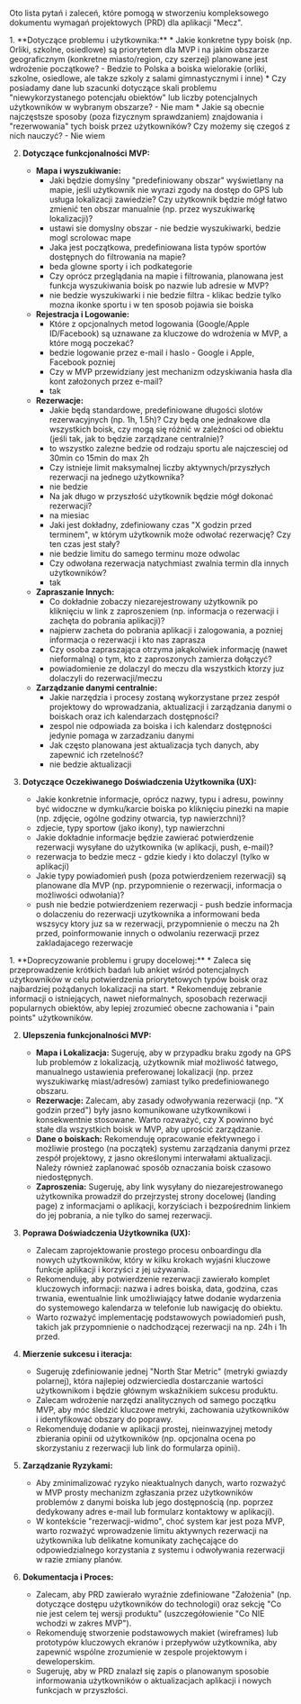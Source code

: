 Oto lista pytań i zaleceń, które pomogą w stworzeniu kompleksowego dokumentu wymagań projektowych (PRD) dla aplikacji "Mecz".

<pytania>
1.  **Dotyczące problemu i użytkownika:**
    *   Jakie konkretne typy boisk (np. Orliki, szkolne, osiedlowe) są priorytetem dla MVP i na jakim obszarze geograficznym (konkretne miasto/region, czy szerzej) planowane jest wdrożenie początkowe?
    - Bedzie to Polska a boiska wielorakie (orliki, szkolne, osiedlowe, ale takze szkoly z salami gimnastycznymi i inne)
    *   Czy posiadamy dane lub szacunki dotyczące skali problemu "niewykorzystanego potencjału obiektów" lub liczby potencjalnych użytkowników w wybranym obszarze?
    - Nie mam
    *   Jakie są obecnie najczęstsze sposoby (poza fizycznym sprawdzaniem) znajdowania i "rezerwowania" tych boisk przez użytkowników? Czy możemy się czegoś z nich nauczyć?
    - Nie wiem

2.  **Dotyczące funkcjonalności MVP:**
    - **Mapa i wyszukiwanie:**
      - Jaki będzie domyślny "predefiniowany obszar" wyświetlany na mapie, jeśli użytkownik nie wyrazi zgody na dostęp do GPS lub usługa lokalizacji zawiedzie? Czy użytkownik będzie mógł łatwo zmienić ten obszar manualnie (np. przez wyszukiwarkę lokalizacji)?
      * ustawi sie domyslny obszar - nie bedzie wyszukiwarki, bedzie mogl scrolowac mape
      - Jaka jest początkowa, predefiniowana lista typów sportów dostępnych do filtrowania na mapie?
      * beda glowne sporty i ich podkategorie
      - Czy oprócz przeglądania na mapie i filtrowania, planowana jest funkcja wyszukiwania boisk po nazwie lub adresie w MVP?
      * nie bedzie wyszukiwarki i nie bedzie filtra - klikac bedzie tylko mozna ikonke sportu i w ten sposob pojawia sie boiska
    - **Rejestracja i Logowanie:**
      - Które z opcjonalnych metod logowania (Google/Apple ID/Facebook) są uznawane za kluczowe do wdrożenia w MVP, a które mogą poczekać?
      * bedzie logowanie przez e-mail i haslo - Google i Apple, Facebook pozniej
      - Czy w MVP przewidziany jest mechanizm odzyskiwania hasła dla kont założonych przez e-mail?
      * tak
    - **Rezerwacje:**
      - Jakie będą standardowe, predefiniowane długości slotów rezerwacyjnych (np. 1h, 1.5h)? Czy będą one jednakowe dla wszystkich boisk, czy mogą się różnić w zależności od obiektu (jeśli tak, jak to będzie zarządzane centralnie)?
      * to wszystko zalezne bedzie od rodzaju sportu ale najczesciej od 30min co 15min do max 2h
      - Czy istnieje limit maksymalnej liczby aktywnych/przyszłych rezerwacji na jednego użytkownika?
      * nie bedzie
      - Na jak długo w przyszłość użytkownik będzie mógł dokonać rezerwacji?
      * na miesiac
      - Jaki jest dokładny, zdefiniowany czas "X godzin przed terminem", w którym użytkownik może odwołać rezerwację? Czy ten czas jest stały?
      * nie bedzie limitu do samego terminu moze odwolac
      - Czy odwołana rezerwacja natychmiast zwalnia termin dla innych użytkowników?
      * tak
    - **Zapraszanie Innych:**
      - Co dokładnie zobaczy niezarejestrowany użytkownik po kliknięciu w link z zaproszeniem (np. informacja o rezerwacji i zachęta do pobrania aplikacji)?
      * najpierw zacheta do pobrania aplikacji i zalogowania, a pozniej informacja o rezerwacji i kto nas zaprasza
      - Czy osoba zapraszająca otrzyma jakąkolwiek informację (nawet nieformalną) o tym, kto z zaproszonych zamierza dołączyć?
      * powiadomienie ze dolaczyl do meczu dla wszystkich ktorzy juz dolaczyli do rezerwacji/meczu
    - **Zarządzanie danymi centralnie:**
      - Jakie narzędzia i procesy zostaną wykorzystane przez zespół projektowy do wprowadzania, aktualizacji i zarządzania danymi o boiskach oraz ich kalendarzach dostępności?
      * zespol nie odpowiada za boiska i ich kalendarz dostępności jedynie pomaga w zarzadzaniu danymi
      - Jak często planowana jest aktualizacja tych danych, aby zapewnić ich rzetelność?
      * nie bedzie aktualizacji
3.  **Dotyczące Oczekiwanego Doświadczenia Użytkownika (UX):**

    - Jakie konkretnie informacje, oprócz nazwy, typu i adresu, powinny być widoczne w dymku/karcie boiska po kliknięciu pinezki na mapie (np. zdjęcie, ogólne godziny otwarcia, typ nawierzchni)?

    * zdjecie, typy sportow (jako ikony), typ nawierzchni

    - Jakie dokładnie informacje będzie zawierać potwierdzenie rezerwacji wysyłane do użytkownika (w aplikacji, push, e-mail)?

    * rezerwacja to bedzie mecz - gdzie kiedy i kto dolaczyl (tylko w aplikacji)

    - Jakie typy powiadomień push (poza potwierdzeniem rezerwacji) są planowane dla MVP (np. przypomnienie o rezerwacji, informacja o możliwości odwołania)?

    * push nie bedzie potwierdzeniem rezerwacji - push bedzie informacja o dolaczeniu do rezerwacji uzytkownika a informowani beda wszsycy ktory juz sa w rezerwacji, przypomnienie o meczu na 2h przed, poinformowanie innych o odwolaniu rezerwacji przez zakladajacego rezerwacje

</pytania>

<rekomendacje>
1.  **Doprecyzowanie problemu i grupy docelowej:**
    *   Zaleca się przeprowadzenie krótkich badań lub ankiet wśród potencjalnych użytkowników w celu potwierdzenia priorytetowych typów boisk oraz najbardziej pożądanych lokalizacji na start.
    *   Rekomenduję zebranie informacji o istniejących, nawet nieformalnych, sposobach rezerwacji popularnych obiektów, aby lepiej zrozumieć obecne zachowania i "pain points" użytkowników.

2.  **Ulepszenia funkcjonalności MVP:**

    - **Mapa i Lokalizacja:** Sugeruję, aby w przypadku braku zgody na GPS lub problemów z lokalizacją, użytkownik miał możliwość łatwego, manualnego ustawienia preferowanej lokalizacji (np. przez wyszukiwarkę miast/adresów) zamiast tylko predefiniowanego obszaru.
    - **Rezerwacje:** Zalecam, aby zasady odwoływania rezerwacji (np. "X godzin przed") były jasno komunikowane użytkownikowi i konsekwentnie stosowane. Warto rozważyć, czy X powinno być stałe dla wszystkich boisk w MVP, aby uprościć zarządzanie.
    - **Dane o boiskach:** Rekomenduję opracowanie efektywnego i możliwie prostego (na początek) systemu zarządzania danymi przez zespół projektowy, z jasno określonymi interwałami aktualizacji. Należy również zaplanować sposób oznaczania boisk czasowo niedostępnych.
    - **Zaproszenia:** Sugeruję, aby link wysyłany do niezarejestrowanego użytkownika prowadził do przejrzystej strony docelowej (landing page) z informacjami o aplikacji, korzyściach i bezpośrednim linkiem do jej pobrania, a nie tylko do samej rezerwacji.

3.  **Poprawa Doświadczenia Użytkownika (UX):**

    - Zalecam zaprojektowanie prostego procesu onboardingu dla nowych użytkowników, który w kilku krokach wyjaśni kluczowe funkcje aplikacji i korzyści z jej używania.
    - Rekomenduję, aby potwierdzenie rezerwacji zawierało komplet kluczowych informacji: nazwa i adres boiska, data, godzina, czas trwania, ewentualnie link umożliwiający łatwe dodanie wydarzenia do systemowego kalendarza w telefonie lub nawigację do obiektu.
    - Warto rozważyć implementację podstawowych powiadomień push, takich jak przypomnienie o nadchodzącej rezerwacji na np. 24h i 1h przed.

4.  **Mierzenie sukcesu i iteracja:**

    - Sugeruję zdefiniowanie jednej "North Star Metric" (metryki gwiazdy polarnej), która najlepiej odzwierciedla dostarczanie wartości użytkownikom i będzie głównym wskaźnikiem sukcesu produktu.
    - Zalecam wdrożenie narzędzi analitycznych od samego początku MVP, aby móc śledzić kluczowe metryki, zachowania użytkowników i identyfikować obszary do poprawy.
    - Rekomenduję dodanie w aplikacji prostej, nieinwazyjnej metody zbierania opinii od użytkowników (np. opcjonalna ocena po skorzystaniu z rezerwacji lub link do formularza opinii).

5.  **Zarządzanie Ryzykami:**

    - Aby zminimalizować ryzyko nieaktualnych danych, warto rozważyć w MVP prosty mechanizm zgłaszania przez użytkowników problemów z danymi boiska lub jego dostępnością (np. poprzez dedykowany adres e-mail lub formularz kontaktowy w aplikacji).
    - W kontekście "rezerwacji-widmo", choć system kar jest poza MVP, warto rozważyć wprowadzenie limitu aktywnych rezerwacji na użytkownika lub delikatne komunikaty zachęcające do odpowiedzialnego korzystania z systemu i odwoływania rezerwacji w razie zmiany planów.

6.  **Dokumentacja i Proces:**
    - Zalecam, aby PRD zawierało wyraźnie zdefiniowane "Założenia" (np. dotyczące dostępu użytkowników do technologii) oraz sekcję "Co nie jest celem tej wersji produktu" (uszczegółowienie "Co NIE wchodzi w zakres MVP").
    - Rekomenduję stworzenie podstawowych makiet (wireframes) lub prototypów kluczowych ekranów i przepływów użytkownika, aby zapewnić wspólne zrozumienie w zespole projektowym i deweloperskim.
    - Sugeruję, aby w PRD znalazł się zapis o planowanym sposobie informowania użytkowników o aktualizacjach aplikacji i nowych funkcjach w przyszłości.

</rekomendacje>
